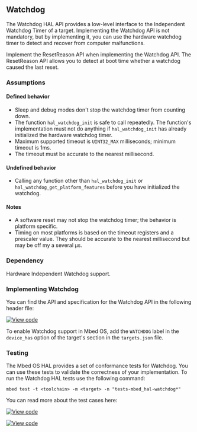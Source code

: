 <h2 id="watchdog-port">Watchdog</h2>

The Watchdog HAL API provides a low-level interface to the Independent Watchdog Timer of a target. Implementing the Watchdog API is not mandatory, but by implementing it, you can use the hardware watchdog timer to detect and recover from computer malfunctions.

Implement the ResetReason API when implementing the Watchdog API. The ResetReason API allows you to detect at boot time whether a watchdog caused the last reset.

### Assumptions

#### Defined behavior

- Sleep and debug modes don't stop the watchdog timer from counting down.
- The function `hal_watchdog_init` is safe to call repeatedly. The function's implementation must not do anything if `hal_watchdog_init` has already initialized the hardware watchdog timer.
- Maximum supported timeout is `UINT32_MAX` milliseconds; minimum timeout is 1ms.
- The timeout must be accurate to the nearest millisecond.

#### Undefined behavior

- Calling any function other than `hal_watchdog_init` or `hal_watchdog_get_platform_features` before you have initialized the watchdog.

#### Notes

- A software reset may not stop the watchdog timer; the behavior is platform specific.
- Timing on most platforms is based on the timeout registers and a prescaler value. They should be accurate to the nearest millisecond but may be off my a several µs.

### Dependency

Hardware Independent Watchdog support.

### Implementing Watchdog

You can find the API and specification for the Watchdog API in the following header file:

[![View code](https://www.mbed.com/embed/?type=library)](http://os-doc-builder.test.mbed.com/docs/development/feature-hal-spec-watchdog-doxy/classmbed_1_1_watchdog.html)

To enable Watchdog support in Mbed OS, add the `WATCHDOG` label in the `device_has` option of the target's section in the `targets.json` file.

### Testing

The Mbed OS HAL provides a set of conformance tests for Watchdog. You can use these tests to validate the correctness of your implementation. To run the Watchdog HAL tests use the following command:

```
mbed test -t <toolchain> -m <target> -n "tests-mbed_hal-watchdog*"
```

You can read more about the test cases here:

[![View code](https://www.mbed.com/embed/?type=library)](http://os-doc-builder.test.mbed.com/docs/development/feature-hal-spec-watchdog-doxy/watchdog__api__tests_8h_source.html)

[![View code](https://www.mbed.com/embed/?type=library)](http://os-doc-builder.test.mbed.com/docs/development/feature-hal-spec-watchdog-doxy/watchdog__reset__tests_8h_source.html)
